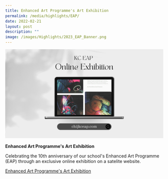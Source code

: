 ```yaml
---
title: Enhanced Art Programme's Art Exhibition
permalink: /media/highlights/EAP/
date: 2022-02-21
layout: post
description: ""
image: /images/Highlights/2023_EAP_Banner.png
---
```

![](/images/Highlights/2023_EAP_Banner.png)

**Enhanced Art Programme's Art Exhibition**

Celebrating the 10th anniversary of our school's Enhanced Art Programme (EAP) through an exclusive online exhibition on a satelite website.

[Enhanced Art Programme's Art Exhibition](https://chijkceap.com/)